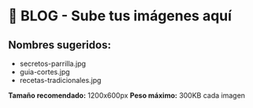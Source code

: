 # 📝 BLOG - Sube tus imágenes aquí

## Nombres sugeridos:

- secretos-parrilla.jpg
- guia-cortes.jpg  
- recetas-tradicionales.jpg

**Tamaño recomendado:** 1200x600px
**Peso máximo:** 300KB cada imagen